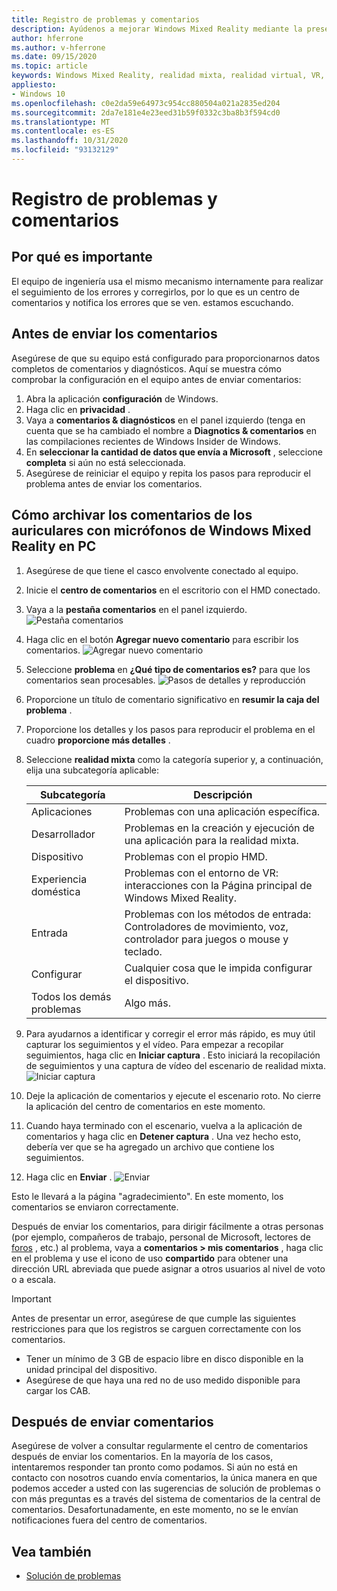 ```yaml
---
title: Registro de problemas y comentarios
description: Ayúdenos a mejorar Windows Mixed Reality mediante la presentación de comentarios mediante las categorías correctas en la aplicación de centro de comentarios.
author: hferrone
ms.author: v-hferrone
ms.date: 09/15/2020
ms.topic: article
keywords: Windows Mixed Reality, realidad mixta, realidad virtual, VR, MR, comentarios, centro de comentarios, errores
appliesto:
- Windows 10
ms.openlocfilehash: c0e2da59e64973c954cc880504a021a2835ed204
ms.sourcegitcommit: 2da7e181e4e23eed31b59f0332c3ba8b3f594cd0
ms.translationtype: MT
ms.contentlocale: es-ES
ms.lasthandoff: 10/31/2020
ms.locfileid: "93132129"
---
```

# <a name="filing-bugs-and-feedback"></a>Registro de problemas y comentarios

## <a name="why-its-important"></a>Por qué es importante

El equipo de ingeniería usa el mismo mecanismo internamente para realizar el seguimiento de los errores y corregirlos, por lo que es un centro de comentarios y notifica los errores que se ven. estamos escuchando.

## <a name="before-you-file-feedback"></a>Antes de enviar los comentarios

Asegúrese de que su equipo está configurado para proporcionarnos datos completos de comentarios y diagnósticos. Aquí se muestra cómo comprobar la configuración en el equipo antes de enviar comentarios:

1. Abra la aplicación **configuración** de Windows.
2. Haga clic en **privacidad** .
3. Vaya a **comentarios & diagnósticos** en el panel izquierdo (tenga en cuenta que se ha cambiado el nombre a **Diagnotics & comentarios** en las compilaciones recientes de Windows Insider de Windows.
4. En **seleccionar la cantidad de datos que envía a Microsoft** , seleccione **completa** si aún no está seleccionada.
5. Asegúrese de reiniciar el equipo y repita los pasos para reproducir el problema antes de enviar los comentarios.

## <a name="how-to-file-feedback-for-windows-mixed-reality-immersive-headsets-on-pc"></a>Cómo archivar los comentarios de los auriculares con micrófonos de Windows Mixed Reality en PC

1. Asegúrese de que tiene el casco envolvente conectado al equipo.
2. Inicie el **centro de comentarios** en el escritorio con el HMD conectado.
3. Vaya a la **pestaña comentarios** en el panel izquierdo. ![Pestaña comentarios](images/feedback1.png) 
4. Haga clic en el botón **Agregar nuevo comentario** para escribir los comentarios. ![Agregar nuevo comentario](images/feedback2.png)
5. Seleccione **problema** en **¿Qué tipo de comentarios es?** para que los comentarios sean procesables. ![Pasos de detalles y reproducción](images/feedback3.png)
6. Proporcione un título de comentario significativo en **resumir la caja del problema** .
7. Proporcione los detalles y los pasos para reproducir el problema en el cuadro **proporcione más detalles** .
8. Seleccione **realidad mixta** como la categoría superior y, a continuación, elija una subcategoría aplicable:

   | Subcategoría      | Descripción                                                                           |
   |------------------|---------------------------------------------------------------------------------------|
   | Aplicaciones             | Problemas con una aplicación específica.                                                   |
   | Desarrollador        | Problemas en la creación y ejecución de una aplicación para la realidad mixta.                               |
   | Dispositivo           | Problemas con el propio HMD.                                                           |
   | Experiencia doméstica  | Problemas con el entorno de VR: interacciones con la Página principal de Windows Mixed Reality.    |
   | Entrada            | Problemas con los métodos de entrada: Controladores de movimiento, voz, controlador para juegos o mouse y teclado.|
   | Configurar           | Cualquier cosa que le impida configurar el dispositivo.                           |
   | Todos los demás problemas | Algo más.                                                                        |

9. Para ayudarnos a identificar y corregir el error más rápido, es muy útil capturar los seguimientos y el vídeo. Para empezar a recopilar seguimientos, haga clic en **Iniciar captura** . Esto iniciará la recopilación de seguimientos y una captura de vídeo del escenario de realidad mixta. ![ Iniciar captura](images/feedback4.png)
10. Deje la aplicación de comentarios y ejecute el escenario roto. No cierre la aplicación del centro de comentarios en este momento.
11. Cuando haya terminado con el escenario, vuelva a la aplicación de comentarios y haga clic en **Detener captura** . Una vez hecho esto, debería ver que se ha agregado un archivo que contiene los seguimientos.
12. Haga clic en **Enviar** . ![ Enviar](images/feedback5.png)

Esto le llevará a la página "agradecimiento". En este momento, los comentarios se enviaron correctamente.

Después de enviar los comentarios, para dirigir fácilmente a otras personas (por ejemplo, compañeros de trabajo, personal de Microsoft, lectores de [foros](https://forums.hololens.com/) , etc.) al problema, vaya a **comentarios > mis comentarios** , haga clic en el problema y use el icono de uso **compartido** para obtener una dirección URL abreviada que puede asignar a otros usuarios al nivel de voto o a escala.

> [!IMPORTANT]
> Antes de presentar un error, asegúrese de que cumple las siguientes restricciones para que los registros se carguen correctamente con los comentarios.
>    * Tener un mínimo de 3 GB de espacio libre en disco disponible en la unidad principal del dispositivo.
>    * Asegúrese de que haya una red no de uso medido disponible para cargar los CAB.

## <a name="after-filing-feedback"></a>Después de enviar comentarios

Asegúrese de volver a consultar regularmente el centro de comentarios después de enviar los comentarios. En la mayoría de los casos, intentaremos responder tan pronto como podamos. Si aún no está en contacto con nosotros cuando envía comentarios, la única manera en que podemos acceder a usted con las sugerencias de solución de problemas o con más preguntas es a través del sistema de comentarios de la central de comentarios. Desafortunadamente, en este momento, no se le envían notificaciones fuera del centro de comentarios.

## <a name="see-also"></a>Vea también

* [Solución de problemas](troubleshooting-windows-mixed-reality.md)